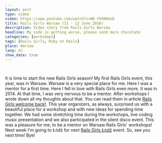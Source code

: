 ```yaml
---
layout: post
type: video
video: https://www.youtube.com/watch?v=W6-Y56N9UvQ
title: Rails Girls Warsaw (11 - 12 June 2016)
description: Video story from Rails Girls Warsaw
headline: My code is getting worse, please send more chocolate
categories: [workshops]
tags: [Rails Girls, Ruby on Rails]
place: Warsaw
lang: en
show_date: true
---
```


<br>

It is time to start the new Rails Girls season! My first Rails Girls event, this year, was in Warsaw. Warsaw is a very special place for me. Here I was a mentor for a first time. Here I fell in love with Rails Girls even more. It was in 2014. At that time, I was very nervous to be a mentor. After workshops I wrote down all my thoughts about that. You can read them in article <a href="{{ site.baseurl }}/rails-girls-warsaw" title="Rails Girls Warsaw - first time as a mentor">Rails Girls welcome back!</a>. This year organizers, as always, surprised us with a beautiful place for a workshop and with new ideas for spending time together. We had some stretching time during the workshops, live coding music presentation and we also participated in the silent disco event. This was a pleasure for me, to be a mentor on Warsaw Rails Girls' workshops! Next week I'm going to Łódź for next <a href="{{ site.baseurl }}/rails-girls-lodz" title="Rails Girls Łódź - video story">Rails Girls Łódź</a> event. So, see you next time! Bye!
